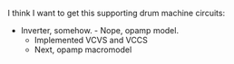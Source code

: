 I think I want to get this supporting drum machine circuits:

* Inverter, somehow. - Nope, opamp model.
    - Implemented VCVS and VCCS
    - Next, opamp macromodel



